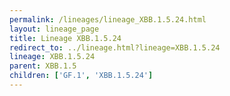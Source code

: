 ```yaml
---
permalink: /lineages/lineage_XBB.1.5.24.html
layout: lineage_page
title: Lineage XBB.1.5.24
redirect_to: ../lineage.html?lineage=XBB.1.5.24
lineage: XBB.1.5.24
parent: XBB.1.5
children: ['GF.1', 'XBB.1.5.24']
---
```

